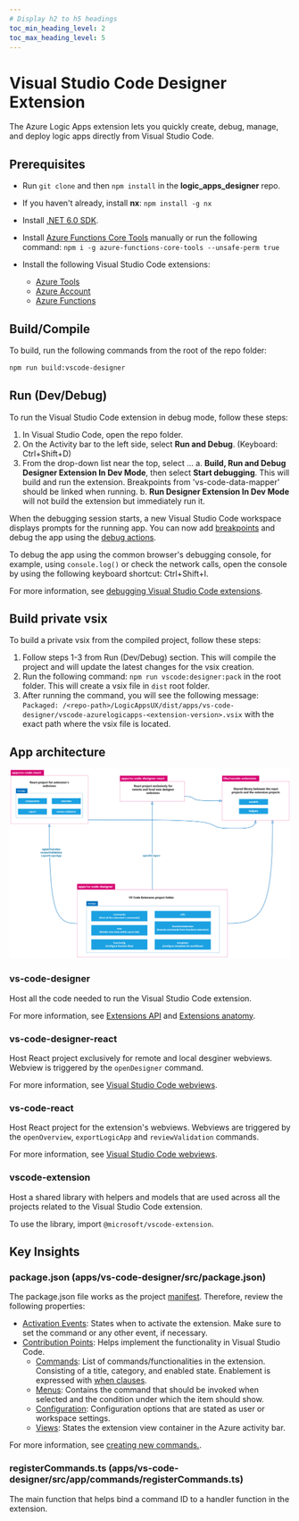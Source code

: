 ```yaml
---
# Display h2 to h5 headings
toc_min_heading_level: 2
toc_max_heading_level: 5
---
```


# Visual Studio Code Designer Extension

The Azure Logic Apps extension lets you quickly create, debug, manage, and deploy logic apps directly from Visual Studio Code.

## Prerequisites

- Run `git clone` and then `npm install` in the **logic_apps_designer** repo.
- If you haven't already, install **nx**: `npm install -g nx`

- Install [.NET 6.0 SDK](https://dotnet.microsoft.com/en-us/download/dotnet/6.0).
- Install [Azure Functions Core Tools](https://github.com/Azure/azure-functions-core-tools) manually or run the following command: `npm i -g azure-functions-core-tools --unsafe-perm true`
- Install the following Visual Studio Code extensions:
  - [Azure Tools](https://marketplace.visualstudio.com/items?itemName=ms-vscode.vscode-node-azure-pack)
  - [Azure Account](https://marketplace.visualstudio.com/items?itemName=ms-vscode.azure-account)
  - [Azure Functions](https://marketplace.visualstudio.com/items?itemName=ms-azuretools.vscode-azurefunctions)

## Build/Compile

To build, run the following commands from the root of the repo folder:

```bash
npm run build:vscode-designer
```

## Run (Dev/Debug)

To run the Visual Studio Code extension in debug mode, follow these steps:

1.  In Visual Studio Code, open the repo folder.
2.  On the Activity bar to the left side, select **Run and Debug**. (Keyboard: Ctrl+Shift+D)
3.  From the drop-down list near the top, select ...
    a. **Build, Run and Debug Designer Extension In Dev Mode**, then select **Start debugging**. This will build and run the extension. Breakpoints from 'vs-code-data-mapper' should be linked when running.
    b. **Run Designer Extension In Dev Mode** will not build the extension but immediately run it.

When the debugging session starts, a new Visual Studio Code workspace displays prompts for the running app. You can now add [breakpoints](https://code.visualstudio.com/docs/editor/debugging#_breakpoints) and debug the app using the [debug actions](https://code.visualstudio.com/docs/editor/debugging#_debug-actions).

To debug the app using the common browser's debugging console, for example, using `console.log()` or check the network calls, open the console by using the following keyboard shortcut: Ctrl+Shift+I.

For more information, see [debugging Visual Studio Code extensions](https://code.visualstudio.com/docs/editor/debugging).

## Build private vsix

To build a private vsix from the compiled project, follow these steps:

1.  Follow steps 1-3 from Run (Dev/Debug) section. This will compile the project and will update the latest changes for the vsix creation.
2.  Run the following command: `npm run vscode:designer:pack` in the root folder. This will create a vsix file in `dist` root folder.
3.  After running the command, you will see the following message: `Packaged: /<repo-path>/LogicAppsUX/dist/apps/vs-code-designer/vscode-azurelogicapps-<extension-version>.vsix` with the exact path where the vsix file is located.

## App architecture

![Architecture](./img/architecture.png)

### vs-code-designer

Host all the code needed to run the Visual Studio Code extension.

For more information, see [Extensions API](https://code.visualstudio.com/api) and [Extensions anatomy](https://code.visualstudio.com/api/get-started/extension-anatomy).

### vs-code-designer-react

Host React project exclusively for remote and local desginer webviews. Webview is triggered by the `openDesigner` command.

For more information, see [Visual Studio Code webviews](https://code.visualstudio.com/api/extension-guides/webview).

### vs-code-react

Host React project for the extension's webviews. Webviews are triggered by the `openOverview`, `exportLogicApp` and `reviewValidation` commands.

For more information, see [Visual Studio Code webviews](https://code.visualstudio.com/api/extension-guides/webview).

### vscode-extension

Host a shared library with helpers and models that are used across all the projects related to the Visual Studio Code extension.

To use the library, import `@microsoft/vscode-extension`.

## Key Insights

### package.json (apps/vs-code-designer/src/package.json)

The package.json file works as the project [manifest](https://code.visualstudio.com/api/references/extension-manifest). Therefore, review the following properties:

- [Activation Events](https://code.visualstudio.com/api/references/activation-events): States when to activate the extension. Make sure to set the command or any other event, if necessary.
- [Contribution Points](https://code.visualstudio.com/api/references/contribution-points): Helps implement the functionality in Visual Studio Code.
  - [Commands](https://code.visualstudio.com/api/references/contribution-points#contributes.commands): List of commands/functionalities in the extension. Consisting of a title, category, and enabled state. Enablement is expressed with [when clauses](https://code.visualstudio.com/api/references/when-clause-contexts).
  - [Menus](https://code.visualstudio.com/api/references/contribution-points#contributes.menus): Contains the command that should be invoked when selected and the condition under which the item should show.
  - [Configuration](https://code.visualstudio.com/api/references/contribution-points#contributes.configuration): Configuration options that are stated as user or workspace settings.
  - [Views](https://code.visualstudio.com/api/references/contribution-points#contributes.views): States the extension view container in the Azure activity bar.

For more information, see [creating new commands.](https://code.visualstudio.com/api/extension-guides/command#creating-new-commands).

### registerCommands.ts (apps/vs-code-designer/src/app/commands/registerCommands.ts)

The main function that helps bind a command ID to a handler function in the extension.

